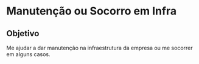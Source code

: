 # Manutenção ou Socorro em Infra

## Objetivo

Me ajudar a dar manutenção na infraestrutura da empresa ou me socorrer em alguns casos.